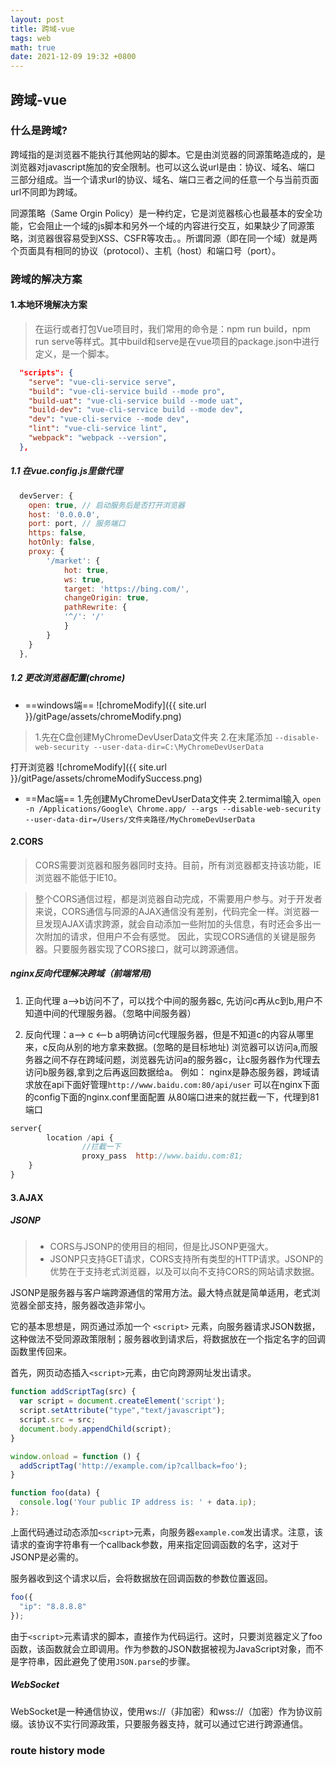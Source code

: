 ```yaml
---
layout: post
title: 跨域-vue
tags: web
math: true
date: 2021-12-09 19:32 +0800
---
```

## 跨域-vue

### 什么是跨域?
跨域指的是浏览器不能执行其他网站的脚本。它是由浏览器的同源策略造成的，是浏览器对javascript施加的安全限制。也可以这么说url是由：协议、域名、端口 三部分组成。当一个请求url的协议、域名、端口三者之间的任意一个与当前页面url不同即为跨域。

同源策略（Same Orgin Policy）是一种约定，它是浏览器核心也最基本的安全功能，它会阻止一个域的js脚本和另外一个域的内容进行交互，如果缺少了同源策略，浏览器很容易受到XSS、CSFR等攻击。。所谓同源（即在同一个域）就是两个页面具有相同的协议（protocol）、主机（host）和端口号（port）。

### 跨域的解决方案

#### 1.本地环境解决方案

> 在运行或者打包Vue项目时，我们常用的命令是：npm run build，npm run serve等样式。其中build和serve是在vue项目的package.json中进行定义，是一个脚本。

```json
  "scripts": {
    "serve": "vue-cli-service serve",
    "build": "vue-cli-service build --mode pro",
    "build-uat": "vue-cli-service build --mode uat",
    "build-dev": "vue-cli-service build --mode dev",
    "dev": "vue-cli-service --mode dev",
    "lint": "vue-cli-service lint",
    "webpack": "webpack --version",
  },
```

##### 1.1 在vue.config.js里做代理

```js
  devServer: {
    open: true, // 启动服务后是否打开浏览器
    host: '0.0.0.0',
    port: port, // 服务端口
    https: false,
    hotOnly: false,
    proxy: {
        '/market': {
            hot: true,
            ws: true,
            target: 'https://bing.com/',
            changeOrigin: true,
            pathRewrite: {
            '^/': '/'
            }
        }
    }
  },
```

##### 1.2 更改浏览器配置(chrome)

- ==windows端==
![chromeModify]({{ site.url }}/gitPage/assets/chromeModify.png)
> 1.先在C盘创建MyChromeDevUserData文件夹
2.在末尾添加 `--disable-web-security --user-data-dir=C:\MyChromeDevUserData`

打开浏览器
![chromeModify]({{ site.url }}/gitPage/assets/chromeModifySuccess.png)
- ==Mac端==
1.先创建MyChromeDevUserData文件夹
2.termimal输入
`open -n /Applications/Google\ Chrome.app/ --args --disable-web-security  --user-data-dir=/Users/文件夹路径/MyChromeDevUserData`

#### 2.CORS

> CORS需要浏览器和服务器同时支持。目前，所有浏览器都支持该功能，IE浏览器不能低于IE10。

>整个CORS通信过程，都是浏览器自动完成，不需要用户参与。对于开发者来说，CORS通信与同源的AJAX通信没有差别，代码完全一样。浏览器一旦发现AJAX请求跨源，就会自动添加一些附加的头信息，有时还会多出一次附加的请求，但用户不会有感觉。
因此，实现CORS通信的关键是服务器。只要服务器实现了CORS接口，就可以跨源通信。

##### nginx反向代理解决跨域（前端常用)

1. 正向代理
a-->b访问不了，可以找个中间的服务器c, 先访问c再从c到b,用户不知道中间的代理服务器。（忽略中间服务器）

2. 反向代理：a--> c <--b
a明确访问c代理服务器，但是不知道c的内容从哪里来，c反向从别的地方拿来数据。(忽略的是目标地址)
浏览器可以访问a,而服务器之间不存在跨域问题，浏览器先访问a的服务器c，让c服务器作为代理去访问b服务器,拿到之后再返回数据给a。
例如：
nginx是静态服务器，跨域请求放在api下面好管理`http://www.baidu.com:80/api/user`
可以在nginx下面的config下面的nginx.conf里面配置
从80端口进来的就拦截一下，代理到81端口
```js
server{
        location /api {
                //拦截一下
                proxy_pass  http://www.baidu.com:81;
    }
}
```

#### 3.AJAX
##### JSONP

> - CORS与JSONP的使用目的相同，但是比JSONP更强大。
> - JSONP只支持GET请求，CORS支持所有类型的HTTP请求。JSONP的优势在于支持老式浏览器，以及可以向不支持CORS的网站请求数据。

JSONP是服务器与客户端跨源通信的常用方法。最大特点就是简单适用，老式浏览器全部支持，服务器改造非常小。

它的基本思想是，网页通过添加一个 `<script>` 元素，向服务器请求JSON数据，这种做法不受同源政策限制；服务器收到请求后，将数据放在一个指定名字的回调函数里传回来。

首先，网页动态插入`<script>`元素，由它向跨源网址发出请求。
```js
function addScriptTag(src) {
  var script = document.createElement('script');
  script.setAttribute("type","text/javascript");
  script.src = src;
  document.body.appendChild(script);
}

window.onload = function () {
  addScriptTag('http://example.com/ip?callback=foo');
}

function foo(data) {
  console.log('Your public IP address is: ' + data.ip);
};
```

上面代码通过动态添加`<script>`元素，向服务器`example.com`发出请求。注意，该请求的查询字符串有一个callback参数，用来指定回调函数的名字，这对于JSONP是必需的。

服务器收到这个请求以后，会将数据放在回调函数的参数位置返回。
```js
foo({
  "ip": "8.8.8.8"
});
```
由于`<script>`元素请求的脚本，直接作为代码运行。这时，只要浏览器定义了foo函数，该函数就会立即调用。作为参数的JSON数据被视为JavaScript对象，而不是字符串，因此避免了使用`JSON.parse`的步骤。

##### WebSocket
WebSocket是一种通信协议，使用ws://（非加密）和wss://（加密）作为协议前缀。该协议不实行同源政策，只要服务器支持，就可以通过它进行跨源通信。

### route history mode
